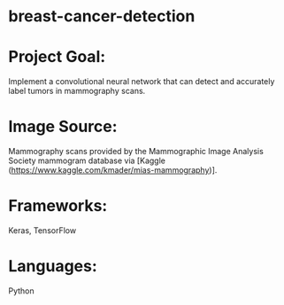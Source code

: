 # breast-cancer-detection

# Project Goal: 
Implement a convolutional neural network that can detect and accurately label tumors in mammography scans.

# Image Source: 
Mammography scans provided by the Mammographic Image Analysis Society mammogram database via [Kaggle (https://www.kaggle.com/kmader/mias-mammography)].

# Frameworks: 
Keras, TensorFlow

# Languages:
Python

